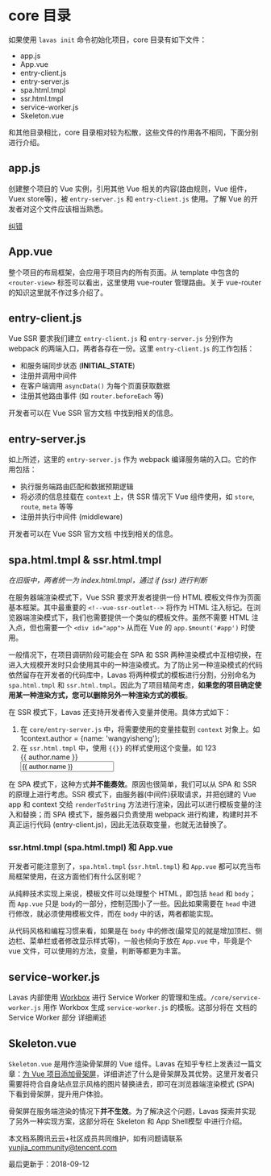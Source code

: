 # core 目录

如果使用 `lavas init` 命令初始化项目，core 目录有如下文件：

- app.js
- App.vue
- entry-client.js
- entry-server.js
- spa.html.tmpl
- ssr.html.tmpl
- service-worker.js
- Skeleton.vue

和其他目录相比，core 目录相对较为松散，这些文件的作用各不相同，下面分别进行介绍。

## app.js

创建整个项目的 Vue 实例，引用其他 Vue 相关的内容(路由规则，Vue 组件，Vuex store等)，被 `entry-server.js` 和 `entry-client.js` 使用。了解 Vue 的开发者对这个文件应该相当熟悉。

[纠错](javascript:;)

## App.vue

整个项目的布局框架，会应用于项目内的所有页面。从 template 中包含的 `<router-view>` 标签可以看出，这里使用 vue-router 管理路由。关于 vue-router 的知识这里就不作过多介绍了。

## entry-client.js

Vue SSR 要求我们建立 `entry-client.js` 和 `entry-server.js` 分别作为 webpack 的两端入口，两者各存在一份。这里 `entry-client.js` 的工作包括：

- 和服务端同步状态 (__INITIAL_STATE__)
- 注册并调用中间件
- 在客户端调用 `asyncData()` 为每个页面获取数据
- 注册其他路由事件 (如 `router.beforeEach` 等)

开发者可以在 Vue SSR 官方文档 中找到相关的信息。

## entry-server.js

如上所述，这里的 `entry-server.js` 作为 webpack 编译服务端的入口。它的作用包括：

- 执行服务端路由匹配和数据预期逻辑
- 将必须的信息挂载在 `context` 上，供 SSR 情况下 Vue 组件使用，如 `store`, `route`, `meta` 等等
- 注册并执行中间件 (middleware)

开发者可以在 Vue SSR 官方文档 中找到相关的信息。

## spa.html.tmpl & ssr.html.tmpl

*在旧版中，两者统一为* *index.html.tmpl，通过* *if (ssr)* *进行判断*

在服务器端渲染模式下，Vue SSR 要求开发者提供一份 HTML 模板文件作为页面基本框架。其中最重要的 `<!--vue-ssr-outlet-->` 将作为 HTML 注入标记。在浏览器端渲染模式下，我们也需要提供一个类似的模板文件。虽然不需要 HTML 注入点，但也需要一个 `<div id="app">` 从而在 Vue 的 `app.$mount('#app')` 时使用。

一般情况下，在项目调研阶段可能会在 SPA 和 SSR 两种渲染模式中互相切换，在进入大规模开发时只会使用其中的一种渲染模式。为了防止另一种渲染模式的代码依然留存在开发者的代码库中，Lavas 将两种模式的模板进行分割，分别命名为 `spa.html.tmpl` 和 `ssr.html.tmpl`。因此为了项目精简考虑，**如果您的项目确定使用某一种渲染方式，您可以删除另外一种渲染方式的模板**。

在 SSR 模式下，Lavas 还支持开发者传入变量并使用。具体方式如下：

1. 在 `core/entry-server.js` 中，将需要使用的变量挂载到 `context` 对象上。如 1context.author = {name: 'wangyisheng'};
2. 在 `ssr.html.tmpl` 中，使用 `{{}}` 的样式使用这个变量。如 123<div class="author">{{ author.name }}</div> <!-- 或者 --> <input value="{{ author.name }}"></input>

在 SPA 模式下，这种方式**并不能奏效**。原因也很简单，我们可以从 SPA 和 SSR 的原理上进行考虑。SSR 模式下，由服务器(中间件)获取请求，并把创建的 Vue app 和 context 交给 `renderToString` 方法进行渲染，因此可以进行模板变量的注入和替换；而 SPA 模式下，服务器只负责使用 webpack 进行构建，构建时并不真正运行代码 (entry-client.js)，因此无法获取变量，也就无法替换了。

### ssr.html.tmpl (spa.html.tmpl) 和 App.vue

开发者可能注意到了，`spa.html.tmpl` (`ssr.html.tmpl`) 和 `App.vue` 都可以充当布局框架使用，在这方面他们有什么区别呢？

从纯粹技术实现上来说，模板文件可以处理整个 HTML，即包括 `head` 和 `body`；而 `App.vue` 只是 `body`的一部分，控制范围小了一些。因此如果需要在 `head` 中进行修改，就必须使用模板文件，而在 `body` 中的话，两者都能实现。

从代码风格和编程习惯来看，如果是在 `body` 中的修改(最常见的就是增加顶栏、侧边栏、菜单栏或者修改显示样式等)，一般也倾向于放在 `App.vue` 中，毕竟是个 vue 文件，可以使用的方法，变量，判断等都更为丰富。

## service-worker.js

Lavas 内部使用 [Workbox](https://github.com/GoogleChrome/workbox) 进行 Service Worker 的管理和生成。`/core/service-worker.js` 用作 Workbox 生成 `service-worker.js` 的模板。这部分将在 文档的 Service Worker 部分 详细阐述

## Skeleton.vue

`Skeleton.vue` 是用作渲染骨架屏的 Vue 组件。Lavas 在知乎专栏上发表过一篇文章：[为 Vue 项目添加骨架屏](https://zhuanlan.zhihu.com/p/28465598)，详细讲述了什么是骨架屏及其优势。这里开发者只需要将符合自身站点显示风格的图片替换进去，即可在浏览器端渲染模式 (SPA) 下看到骨架屏，提升用户体验。

骨架屏在服务端渲染的情况下**并不生效**。为了解决这个问题，Lavas 探索并实现了另外一种实现方案，这部分将在 Skeleton 和 App Shell模型 中进行介绍。

本文档系腾讯云云+社区成员共同维护，如有问题请联系 yunjia_community@tencent.com

最后更新于：2018-09-12
